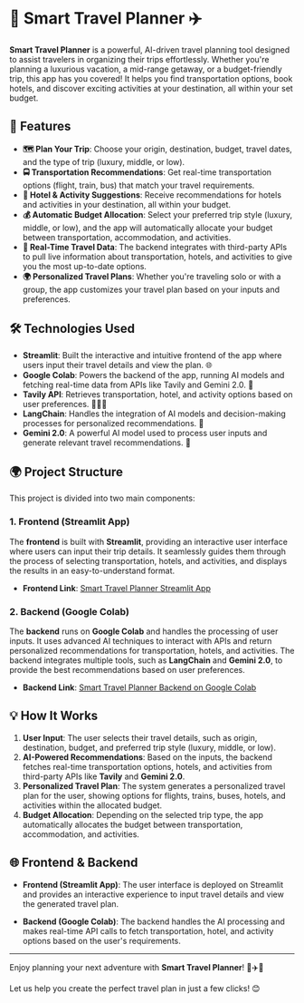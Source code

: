 # 🌟 Smart Travel Planner ✈️

**Smart Travel Planner** is a powerful, AI-driven travel planning tool designed to assist travelers in organizing their trips effortlessly. Whether you're planning a luxurious vacation, a mid-range getaway, or a budget-friendly trip, this app has you covered! It helps you find transportation options, book hotels, and discover exciting activities at your destination, all within your set budget.

## 🚀 Features

- **🗺️ Plan Your Trip**: Choose your origin, destination, budget, travel dates, and the type of trip (luxury, middle, or low). 
- **🚍 Transportation Recommendations**: Get real-time transportation options (flight, train, bus) that match your travel requirements.
- **🏨 Hotel & Activity Suggestions**: Receive recommendations for hotels and activities in your destination, all within your budget.
- **💰 Automatic Budget Allocation**: Select your preferred trip style (luxury, middle, or low), and the app will automatically allocate your budget between transportation, accommodation, and activities.
- **🧳 Real-Time Travel Data**: The backend integrates with third-party APIs to pull live information about transportation, hotels, and activities to give you the most up-to-date options.
- **🌍 Personalized Travel Plans**: Whether you're traveling solo or with a group, the app customizes your travel plan based on your inputs and preferences.

## 🛠️ Technologies Used

- **Streamlit**: Built the interactive and intuitive frontend of the app where users input their travel details and view the plan. 🌐
- **Google Colab**: Powers the backend of the app, running AI models and fetching real-time data from APIs like Tavily and Gemini 2.0. 🤖
- **Tavily API**: Retrieves transportation, hotel, and activity options based on user preferences. 🚗🏨🎡
- **LangChain**: Handles the integration of AI models and decision-making processes for personalized recommendations. 🧠
- **Gemini 2.0**: A powerful AI model used to process user inputs and generate relevant travel recommendations. 💬

## 🌍 Project Structure

This project is divided into two main components:

### 1. **Frontend** (Streamlit App)
The **frontend** is built with **Streamlit**, providing an interactive user interface where users can input their trip details. It seamlessly guides them through the process of selecting transportation, hotels, and activities, and displays the results in an easy-to-understand format.

- **Frontend Link**: [Smart Travel Planner Streamlit App](https://smart-travel-planner.streamlit.app/)

### 2. **Backend** (Google Colab)
The **backend** runs on **Google Colab** and handles the processing of user inputs. It uses advanced AI techniques to interact with APIs and return personalized recommendations for transportation, hotels, and activities. The backend integrates multiple tools, such as **LangChain** and **Gemini 2.0**, to provide the best recommendations based on user preferences.

- **Backend Link**: [Smart Travel Planner Backend on Google Colab](https://colab.research.google.com/drive/190lUlANW4wzy0Gqb38AkMPy_tyATHerB#scrollTo=dMqPdJ2uzyr_)

## 💡 How It Works

1. **User Input**: The user selects their travel details, such as origin, destination, budget, and preferred trip style (luxury, middle, or low).
2. **AI-Powered Recommendations**: Based on the inputs, the backend fetches real-time transportation options, hotels, and activities from third-party APIs like **Tavily** and **Gemini 2.0**.
3. **Personalized Travel Plan**: The system generates a personalized travel plan for the user, showing options for flights, trains, buses, hotels, and activities within the allocated budget.
4. **Budget Allocation**: Depending on the selected trip type, the app automatically allocates the budget between transportation, accommodation, and activities.

## 🌐 Frontend & Backend

- **Frontend (Streamlit App)**: The user interface is deployed on Streamlit and provides an interactive experience to input travel details and view the generated travel plan.
  
- **Backend (Google Colab)**: The backend handles the AI processing and makes real-time API calls to fetch transportation, hotel, and activity options based on the user's requirements.

---

Enjoy planning your next adventure with **Smart Travel Planner**! 🌟✈️🧳

Let us help you create the perfect travel plan in just a few clicks! 😊
